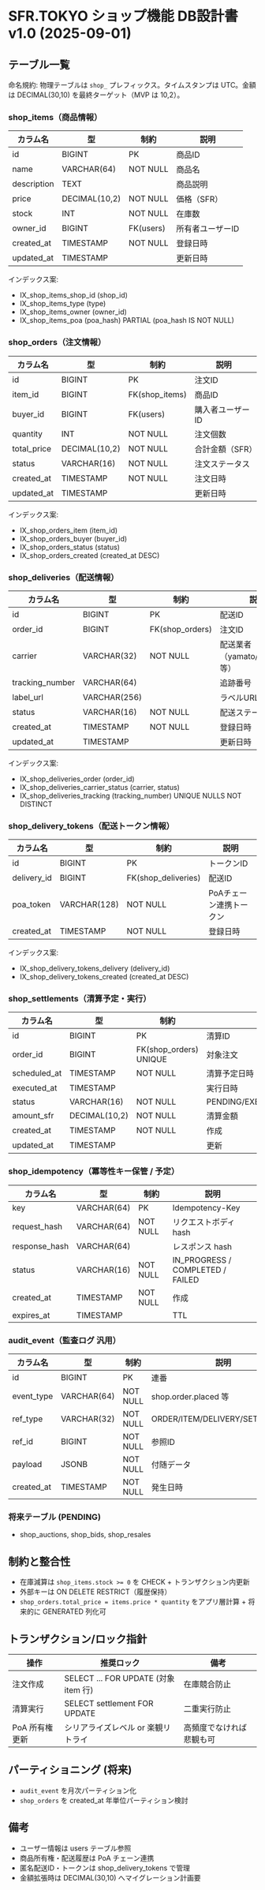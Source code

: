 # SFR.TOKYO ショップ機能 DB設計書 v1.0 (2025-09-01)

## テーブル一覧

命名規約: 物理テーブルは `shop_` プレフィックス。タイムスタンプは UTC。金額は DECIMAL(30,10) を最終ターゲット（MVP は 10,2）。

### shop_items（商品情報）

| カラム名         | 型         | 制約         | 説明                   |
|------------------|------------|--------------|------------------------|
| id               | BIGINT     | PK           | 商品ID                 |
| name             | VARCHAR(64)| NOT NULL     | 商品名                 |
| description      | TEXT       |              | 商品説明               |
| price            | DECIMAL(10,2)| NOT NULL   | 価格（SFR）           |
| stock            | INT        | NOT NULL     | 在庫数                 |
| owner_id         | BIGINT     | FK(users)    | 所有者ユーザーID       |
| created_at       | TIMESTAMP  | NOT NULL     | 登録日時               |
| updated_at       | TIMESTAMP  |              | 更新日時               |

インデックス案:

- IX_shop_items_shop_id (shop_id)
- IX_shop_items_type (type)
- IX_shop_items_owner (owner_id)
- IX_shop_items_poa (poa_hash) PARTIAL (poa_hash IS NOT NULL)

### shop_orders（注文情報）

| カラム名         | 型         | 制約         | 説明                   |
|------------------|------------|--------------|------------------------|
| id               | BIGINT     | PK           | 注文ID                 |
| item_id          | BIGINT     | FK(shop_items)| 商品ID                |
| buyer_id         | BIGINT     | FK(users)    | 購入者ユーザーID       |
| quantity         | INT        | NOT NULL     | 注文個数               |
| total_price      | DECIMAL(10,2)| NOT NULL   | 合計金額（SFR）        |
| status           | VARCHAR(16)| NOT NULL     | 注文ステータス         |
| created_at       | TIMESTAMP  | NOT NULL     | 注文日時               |
| updated_at       | TIMESTAMP  |              | 更新日時               |

インデックス案:

- IX_shop_orders_item (item_id)
- IX_shop_orders_buyer (buyer_id)
- IX_shop_orders_status (status)
- IX_shop_orders_created (created_at DESC)

### shop_deliveries（配送情報）

| カラム名         | 型         | 制約         | 説明                   |
|------------------|------------|--------------|------------------------|
| id               | BIGINT     | PK           | 配送ID                 |
| order_id         | BIGINT     | FK(shop_orders)| 注文ID                |
| carrier          | VARCHAR(32)| NOT NULL     | 配送業者（yamato/japanpost等）|
| tracking_number  | VARCHAR(64)|              | 追跡番号               |
| label_url        | VARCHAR(256)|              | ラベルURL/PDF          |
| status           | VARCHAR(16)| NOT NULL     | 配送ステータス         |
| created_at       | TIMESTAMP  | NOT NULL     | 登録日時               |
| updated_at       | TIMESTAMP  |              | 更新日時               |

インデックス案:

- IX_shop_deliveries_order (order_id)
- IX_shop_deliveries_carrier_status (carrier, status)
- IX_shop_deliveries_tracking (tracking_number) UNIQUE NULLS NOT DISTINCT

### shop_delivery_tokens（配送トークン情報）

| カラム名         | 型         | 制約         | 説明                   |
|------------------|------------|--------------|------------------------|
| id               | BIGINT     | PK           | トークンID             |
| delivery_id      | BIGINT     | FK(shop_deliveries)| 配送ID              |
| poa_token        | VARCHAR(128)| NOT NULL    | PoAチェーン連携トークン|
| created_at       | TIMESTAMP  | NOT NULL     | 登録日時               |

インデックス案:

- IX_shop_delivery_tokens_delivery (delivery_id)
- IX_shop_delivery_tokens_created (created_at DESC)

### shop_settlements（清算予定・実行）

| カラム名 | 型 | 制約 | 説明 |
|----------|----|------|------|
| id | BIGINT | PK | 清算ID |
| order_id | BIGINT | FK(shop_orders) UNIQUE | 対象注文 |
| scheduled_at | TIMESTAMP | NOT NULL | 清算予定日時 (fulfilled_at + 30d) |
| executed_at | TIMESTAMP |  | 実行日時 |
| status | VARCHAR(16) | NOT NULL | PENDING/EXECUTED/CANCELLED |
| amount_sfr | DECIMAL(10,2) | NOT NULL | 清算金額 |
| created_at | TIMESTAMP | NOT NULL | 作成 |
| updated_at | TIMESTAMP |  | 更新 |

### shop_idempotency（冪等性キー保管 / 予定）

| カラム名 | 型 | 制約 | 説明 |
|----------|----|------|------|
| key | VARCHAR(64) | PK | Idempotency-Key |
| request_hash | VARCHAR(64) | NOT NULL | リクエストボディ hash |
| response_hash | VARCHAR(64) |  | レスポンス hash |
| status | VARCHAR(16) | NOT NULL | IN_PROGRESS / COMPLETED / FAILED |
| created_at | TIMESTAMP | NOT NULL | 作成 |
| expires_at | TIMESTAMP |  | TTL |

### audit_event（監査ログ 汎用）

| カラム名 | 型 | 制約 | 説明 |
|----------|----|------|------|
| id | BIGINT | PK | 連番 |
| event_type | VARCHAR(64) | NOT NULL | shop.order.placed 等 |
| ref_type | VARCHAR(32) | NOT NULL | ORDER/ITEM/DELIVERY/SETTLEMENT |
| ref_id | BIGINT | NOT NULL | 参照ID |
| payload | JSONB | NOT NULL | 付随データ |
| created_at | TIMESTAMP | NOT NULL | 発生日時 |

### 将来テーブル (PENDING)

- shop_auctions, shop_bids, shop_resales

## 制約と整合性

- 在庫減算は `shop_items.stock >= 0` を CHECK + トランザクション内更新
- 外部キーは ON DELETE RESTRICT（履歴保持）
- `shop_orders.total_price = items.price * quantity` をアプリ層計算 + 将来的に GENERATED 列化可

## トランザクション/ロック指針

| 操作 | 推奨ロック | 備考 |
|------|------------|------|
| 注文作成 | SELECT ... FOR UPDATE (対象 item 行) | 在庫競合防止 |
| 清算実行 | SELECT settlement FOR UPDATE | 二重実行防止 |
| PoA 所有権更新 | シリアライズレベル or 楽観リトライ | 高頻度でなければ悲観も可 |

## パーティショニング (将来)

- `audit_event` を月次パーティション化
- `shop_orders` を created_at 年単位パーティション検討

## 備考

- ユーザー情報は users テーブル参照
- 商品所有権・配送履歴は PoA チェーン連携
- 匿名配送ID・トークンは shop_delivery_tokens で管理
- 金額拡張時は DECIMAL(30,10) へマイグレーション計画要
